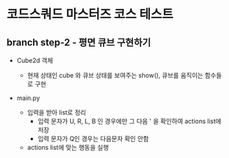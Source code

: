 # 코드스쿼드 마스터즈 코스 테스트

## branch step-2 - 평면 큐브 구현하기

- Cube2d 객체

  - 현재 상태인 cube 와 큐브 상태를 보여주는 show(), 큐브를 움직이는 함수들로 구현

- main.py
  - 입력을 받아 list로 정리
    - 입력 문자가 U, R, L, B 인 경우에만 그 다음 ' 을 확인하여 actions list에 저장
    - 입력 문자가 Q인 경우는 다음문자 확인 안함
  - actions list에 맞는 행동을 실행
